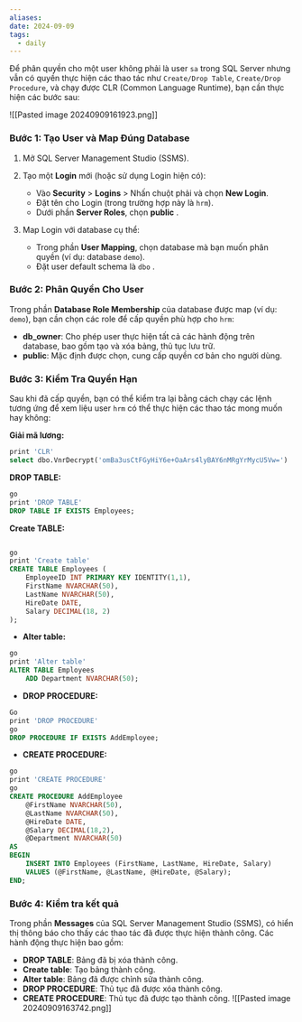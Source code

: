 ```yaml
---
aliases: 
date: 2024-09-09
tags:
  - daily
---
```

Để phân quyền cho một user không phải là user `sa` trong SQL Server nhưng vẫn có quyền thực hiện các thao tác như `Create/Drop Table`, `Create/Drop Procedure`, và chạy được CLR (Common Language Runtime), bạn cần thực hiện các bước sau:

![[Pasted image 20240909161923.png]]

### Bước 1: Tạo User và Map Đúng Database
1. Mở SQL Server Management Studio (SSMS).
2. Tạo một **Login** mới (hoặc sử dụng Login hiện có):
   - Vào **Security** > **Logins** > Nhấn chuột phải và chọn **New Login**.
   - Đặt tên cho Login (trong trường hợp này là `hrm`).
   - Dưới phần **Server Roles**, chọn **public** .
   
3. Map Login với database cụ thể:
   - Trong phần **User Mapping**, chọn database mà bạn muốn phân quyền (ví dụ: database `demo`).
   - Đặt user default schema là `dbo` .

### Bước 2: Phân Quyền Cho User
Trong phần **Database Role Membership** của database được map (ví dụ: `demo`), bạn cần chọn các role để cấp quyền phù hợp cho `hrm`:
- **db_owner**: Cho phép user thực hiện tất cả các hành động trên database, bao gồm tạo và xóa bảng, thủ tục lưu trữ. 
- **public**: Mặc định được chọn, cung cấp quyền cơ bản cho người dùng.

### Bước 3: Kiểm Tra Quyền Hạn
Sau khi đã cấp quyền, bạn có thể kiểm tra lại bằng cách chạy các lệnh tương ứng để xem liệu user `hrm` có thể thực hiện các thao tác mong muốn hay không:

**Giải mã lương:**
```sql
print 'CLR'
select dbo.VnrDecrypt('omBa3usCtFGyHiY6e+OaArs4lyBAY6nMRgYrMycU5Vw=')
```

**DROP TABLE:**
```sql
go
print 'DROP TABLE'
DROP TABLE IF EXISTS Employees;
```

**Create TABLE:**
```sql

go
print 'Create table'
CREATE TABLE Employees (
    EmployeeID INT PRIMARY KEY IDENTITY(1,1),
    FirstName NVARCHAR(50),
    LastName NVARCHAR(50),
    HireDate DATE,
    Salary DECIMAL(18, 2)
);
```

- **Alter table:**
```sql
go
print 'Alter table'
ALTER TABLE Employees
	ADD Department NVARCHAR(50);
```

- **DROP PROCEDURE:**
```sql
Go
print 'DROP PROCEDURE'
go
DROP PROCEDURE IF EXISTS AddEmployee;
```

- **CREATE PROCEDURE:**
```sql
go
print 'CREATE PROCEDURE'
go
CREATE PROCEDURE AddEmployee
    @FirstName NVARCHAR(50),
    @LastName NVARCHAR(50),
    @HireDate DATE,
    @Salary DECIMAL(18,2),
    @Department NVARCHAR(50)
AS
BEGIN
    INSERT INTO Employees (FirstName, LastName, HireDate, Salary)
    VALUES (@FirstName, @LastName, @HireDate, @Salary);
END;
```


### Bước 4: Kiểm tra kết quả
Trong phần **Messages** của SQL Server Management Studio (SSMS), có hiển thị thông báo cho thấy các thao tác đã được thực hiện thành công. Các hành động thực hiện bao gồm:
- **DROP TABLE**: Bảng đã bị xóa thành công.
- **Create table**: Tạo bảng thành công.
- **Alter table**: Bảng đã được chỉnh sửa thành công.
- **DROP PROCEDURE**: Thủ tục đã được xóa thành công.
- **CREATE PROCEDURE**: Thủ tục đã được tạo thành công.
![[Pasted image 20240909163742.png]]


